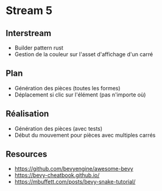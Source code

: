# Stream 5

## Interstream
* Builder pattern rust
* Gestion de la couleur sur l'asset d'affichage d'un carré

## Plan
* Génération des pièces (toutes les formes)
* Déplacement si clic sur l'élément (pas n'importe où)

## Réalisation
* Génération des pièces (avec tests)
* Début du mouvement pour pièces avec multiples carrés

## Resources
* https://github.com/bevyengine/awesome-bevy
* https://bevy-cheatbook.github.io/
* https://mbuffett.com/posts/bevy-snake-tutorial/
